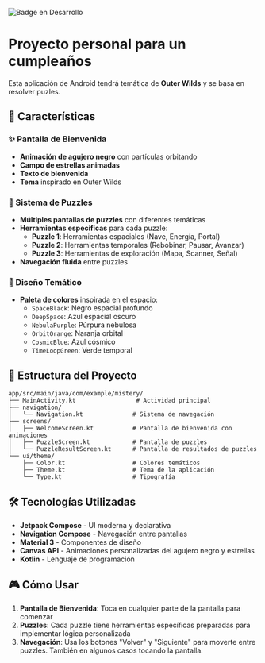 ![Badge en Desarrollo](https://img.shields.io/badge/STATUS-En%20desarrollo-green)

# Proyecto personal para un cumpleaños

Esta aplicación de Android tendrá temática de **Outer Wilds** y se basa en resolver puzles.

## 📱 Características

### ✨ Pantalla de Bienvenida
- **Animación de agujero negro** con partículas orbitando
- **Campo de estrellas animadas**
- **Texto de bienvenida** 
- **Tema** inspirado en Outer Wilds

### 🧩 Sistema de Puzzles
- **Múltiples pantallas de puzzles** con diferentes temáticas
- **Herramientas específicas** para cada puzzle:
  - **Puzzle 1**: Herramientas espaciales (Nave, Energía, Portal)
  - **Puzzle 2**: Herramientas temporales (Rebobinar, Pausar, Avanzar)
  - **Puzzle 3**: Herramientas de exploración (Mapa, Scanner, Señal)
- **Navegación fluida** entre puzzles

### 🎨 Diseño Temático
- **Paleta de colores** inspirada en el espacio:
  - `SpaceBlack`: Negro espacial profundo
  - `DeepSpace`: Azul espacial oscuro
  - `NebulaPurple`: Púrpura nebulosa
  - `OrbitOrange`: Naranja orbital
  - `CosmicBlue`: Azul cósmico
  - `TimeLoopGreen`: Verde temporal

## 📁 Estructura del Proyecto

```
app/src/main/java/com/example/mistery/
├── MainActivity.kt                 # Actividad principal
├── navigation/
│   └── Navigation.kt              # Sistema de navegación
├── screens/
│   ├── WelcomeScreen.kt           # Pantalla de bienvenida con animaciones
│   ├── PuzzleScreen.kt            # Pantalla de puzzles
│   └── PuzzleResultScreen.kt      # Pantalla de resultados de puzzles
└── ui/theme/
    ├── Color.kt                   # Colores temáticos
    ├── Theme.kt                   # Tema de la aplicación
    └── Type.kt                    # Tipografía
```

## 🛠️ Tecnologías Utilizadas

- **Jetpack Compose** - UI moderna y declarativa
- **Navigation Compose** - Navegación entre pantallas
- **Material 3** - Componentes de diseño
- **Canvas API** - Animaciones personalizadas del agujero negro y estrellas
- **Kotlin** - Lenguaje de programación

## 🎮 Cómo Usar

1. **Pantalla de Bienvenida**: Toca en cualquier parte de la pantalla para comenzar
2. **Puzzles**: Cada puzzle tiene herramientas específicas preparadas para implementar lógica personalizada
3. **Navegación**: Usa los botones "Volver" y "Siguiente" para moverte entre puzzles. También en algunos casos tocando la pantalla.
